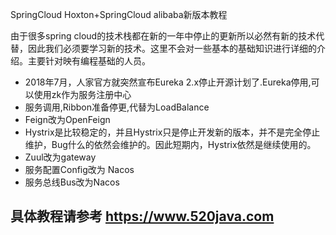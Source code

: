 SpringCloud Hoxton+SpringCloud alibaba新版本教程

由于很多spring cloud的技术栈都在新的一年中停止的更新所以必然有新的技术代替，因此我们必须要学习新的技术。这里不会对一些基本的基础知识进行详细的介绍。主要针对映有编程基础的人员。

- 2018年7月，人家官方就突然宣布Eureka 2.x停止开源计划了.Eureka停用,可以使用zk作为服务注册中心
- 服务调用,Ribbon准备停更,代替为LoadBalance
- Feign改为OpenFeign
- Hystrix是比较稳定的，并且Hystrix只是停止开发新的版本，并不是完全停止维护，Bug什么的依然会维护的。因此短期内，Hystrix依然是继续使用的。
- Zuul改为gateway
- 服务配置Config改为  Nacos
- 服务总线Bus改为Nacos


## 具体教程请参考 https://www.520java.com